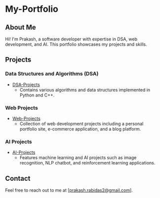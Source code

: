 # My-Portfolio
## About Me
Hi! I'm Prakash, a software developer with expertise in DSA, web development, and AI. This portfolio showcases my projects and skills.

## Projects

### Data Structures and Algorithms (DSA)
- [DSA-Projects](https://github.com/prakash144/DSA-Projects)
  - Contains various algorithms and data structures implemented in Python and C++.

### Web Projects
- [Web-Projects](https://github.com/prakash144/Web-Projects)
  - Collection of web development projects including a personal portfolio site, e-commerce application, and a blog platform.

### AI Projects
- [AI-Projects](https://github.com/prakash144/AI-Projects)
  - Features machine learning and AI projects such as image recognition, NLP chatbot, and reinforcement learning applications.
 
## Contact
Feel free to reach out to me at [prakash.rabidas2@gmail.com].

